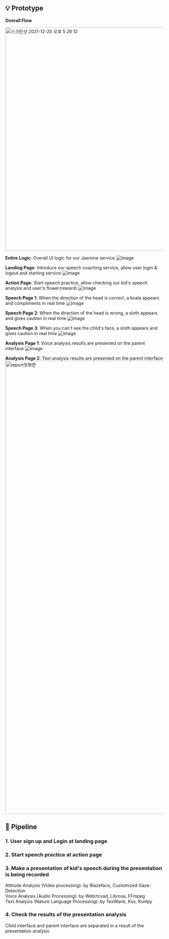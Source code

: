 ## 💡 Prototype
**Overall Flow**

<img width="710" alt="스크린샷 2021-12-20 오후 5 26 12" src="https://user-images.githubusercontent.com/55435898/146735866-f4df9525-deda-4423-bd5e-39ee8b804397.png">

**Entire Logic**: Overall UI logic for our Jasmine service
![image](https://user-images.githubusercontent.com/80081345/144620776-15dbdcc2-a138-473c-84e4-6771fed889b6.png)

**Landing Page**: Introduce our speech coaching service, allow user login & logout and starting service
![image](https://user-images.githubusercontent.com/80081345/144620118-70730e4d-e247-4432-905d-6c2653e9c276.png)

**Action Page**: Start speech practice, allow checking our kid's speech analysis and user's flower(reward)
![image](https://user-images.githubusercontent.com/80081345/144620224-13cf2665-289a-42c4-ac5c-d60031539616.png)

**Speech Page 1**: When the direction of the head is correct, a koala appears and compliments in real time
![image](https://user-images.githubusercontent.com/80081345/144621208-963cad27-afef-4665-831f-ff6a7321a71b.png)

**Speech Page 2**: When the direction of the head is wrong, a sloth appears and gives caution in real time
![image](https://user-images.githubusercontent.com/80081345/144621303-fcc0dc1e-a141-4732-b586-f6ffae88651f.png)

**Speech Page 3**: When you can't see the child's face, a sloth appears and gives caution in real time
![image](https://user-images.githubusercontent.com/80081345/144621706-bb0247dd-0495-4b6b-aebf-6d51da165ac7.png)

**Analysis Page 1**: Voice analysis results are presented on the parent interface
![image](https://user-images.githubusercontent.com/80081345/144621825-ac4b2991-24ce-4df7-b8fc-55ae33320c2b.png)

**Analysis Page 2**: Text analysis results are presented on the parent interface
<img width="1440" alt="report첫화면" src="https://user-images.githubusercontent.com/55435898/146735119-31296701-df0e-47e3-89ad-e622c184f56f.png">



## 🚂 Pipeline
### 1. User sign up and Login at landing page
### 2. Start speech practice at action page
### 3. Make a presentation of kid's speech during the presentation is being recorded
Attitude Analysis (Video processing): by Blazeface, Customized Gaze-Detection   
Voice Analysis (Audio Processing): by Webrtcvad, Librosa, FFmpeg   
Text Analysis (Nature Language Processing): by TextRank, Kss, Konlpy
### 4. Check the results of the presentation analysis
Child interface and parent interface are separated in a result of the presentation analysis
